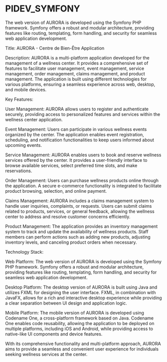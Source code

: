 # PIDEV_SYMFONY
The web version of AURORA is developed using the Symfony PHP framework. Symfony offers a robust and modular architecture, providing features like routing, templating, form handling, and security for seamless web application development.

Title: AURORA - Centre de Bien-Être Application

Description:
AURORA is a multi-platform application developed for the management of a wellness center. It provides a comprehensive set of features to facilitate user management, event management, service management, order management, claims management, and product management. The application is built using different technologies for various platforms, ensuring a seamless experience across web, desktop, and mobile devices.

Key Features:

User Management: AURORA allows users to register and authenticate securely, providing access to personalized features and services within the wellness center application.

Event Management: Users can participate in various wellness events organized by the center. The application enables event registration, scheduling, and notification functionalities to keep users informed about upcoming events.

Service Management: AURORA enables users to book and reserve wellness services offered by the center. It provides a user-friendly interface to browse available services, select preferred time slots, and make reservations.

Order Management: Users can purchase wellness products online through the application. A secure e-commerce functionality is integrated to facilitate product browsing, selection, and online payment.

Claims Management: AURORA includes a claims management system to handle user inquiries, complaints, or requests. Users can submit claims related to products, services, or general feedback, allowing the wellness center to address and resolve customer concerns efficiently.

Product Management: The application provides an inventory management system to track and update the availability of wellness products. Staff members can perform actions such as adding new products, adjusting inventory levels, and canceling product orders when necessary.

Technology Stack:

Web Platform: The web version of AURORA is developed using the Symfony PHP framework. Symfony offers a robust and modular architecture, providing features like routing, templating, form handling, and security for seamless web application development.

Desktop Platform: The desktop version of AURORA is built using Java and utilizes FXML for designing the user interface. FXML, in combination with JavaFX, allows for a rich and interactive desktop experience while providing a clear separation between UI design and application logic.

Mobile Platform: The mobile version of AURORA is developed using Codename One, a cross-platform framework based on Java. Codename One enables code reusability, allowing the application to be deployed on multiple platforms, including iOS and Android, while providing access to native-like UI components and device features.

With its comprehensive functionality and multi-platform approach, AURORA aims to provide a seamless and convenient user experience for individuals seeking wellness services at the center.
